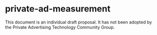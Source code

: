 # private-ad-measurement
This document is an individual draft proposal. It has not been adopted by the Private Advertising Technology Community Group.
